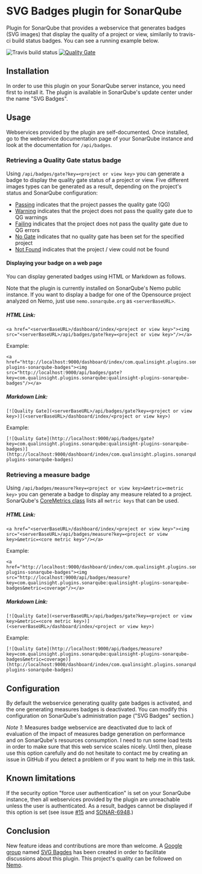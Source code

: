 # SVG Badges plugin for SonarQube
Plugin for SonarQube that provides a webservice that generates badges (SVG images) that display the quality of a project or view, similarily to travis-ci build status badges. You can see a running example below.

![Travis build status](https://travis-ci.org/QualInsight/qualinsight-plugins-sonarqube-badges.svg?branch=master) [![Quality Gate](http://nemo.sonarqube.org/api/badges/gate?key=com.qualinsight.plugins.sonarqube:qualinsight-plugins-sonarqube-badges)](http://nemo.sonarqube.org/dashboard/index/com.qualinsight.plugins.sonarqube:qualinsight-plugins-sonarqube-badges)

## Installation 

In order to use this plugin on your SonarQube server instance, you need first to install it. The plugin is available in SonarQube's update center under the name "SVG Badges". 

## Usage

Webservices provided by the plugin are self-documented. Once installed, go to the webservice documentation page of your SonarQube instance and look at the documentation for ``/api/badges``.

### Retrieving a Quality Gate status badge

Using ``/api/badges/gate?key=<project or view key>`` you can generate a badge to display the quality gate status of a project or view. Five different images types can be generated as a result, depending on the project's status and SonarQube configuration:

* [Passing](images/passing.svg) indicates that the project passes the quality gate (QG)
* [Warning](images/warning.svg) indicates that the project does not pass the quality gate due to QG warnings
* [Failing](images/failing.svg) indicates that the project does not pass the quality gate due to QG errors
* [No Gate](images/no_gate.svg) indicates that no quality gate has been set for the specified project
* [Not Found](images/not_found.svg) indicates that the project / view could not be found

#### Displaying your badge on a web page

You can display generated badges using HTML or Markdown as follows.

Note that the plugin is currently installed on SonarQube's Nemo public instance. If you want to display a badge for one of the Opensource project analyzed on Nemo, just use ``nemo.sonarqube.org`` as ``<serverBaseURL>``.

##### HTML Link:

```
<a href="<serverBaseURL>/dashboard/index/<project or view key>"><img src="<serverBaseURL>/api/badges/gate?key=<project or view key>"/></a>
```

Example:

```
<a href="http://localhost:9000/dashboard/index/com.qualinsight.plugins.sonarqube:qualinsight-plugins-sonarqube-badges"><img src="http://localhost:9000/api/badges/gate?key=com.qualinsight.plugins.sonarqube:qualinsight-plugins-sonarqube-badges"/></a>
```

##### Markdown Link:

```
[![Quality Gate](<serverBaseURL>/api/badges/gate?key=<project or view key>)](<serverBaseURL>/dashboard/index/<project or view key>)
```

Example:

```
[![Quality Gate](http://localhost:9000/api/badges/gate?key=com.qualinsight.plugins.sonarqube:qualinsight-plugins-sonarqube-badges)](http://localhost:9000/dashboard/index/com.qualinsight.plugins.sonarqube:qualinsight-plugins-sonarqube-badges)
```

### Retrieving a measure badge

Using ``/api/badges/measure?key=<project or view key>&metric=<metric key>`` you can generate a badge to display any measure related to a project. SonarQube's [CoreMetrics class](https://github.com/SonarSource/sonarqube/blob/master/sonar-plugin-api/src/main/java/org/sonar/api/measures/CoreMetrics.java) lists all `metric keys` that can be used.

##### HTML Link:

```
<a href="<serverBaseURL>/dashboard/index/<project or view key>"><img src="<serverBaseURL>/api/badges/measure?key=<project or view key>&metric=<core metric key>"/></a>
```

Example:

```
<a href="http://localhost:9000/dashboard/index/com.qualinsight.plugins.sonarqube:qualinsight-plugins-sonarqube-badges"><img src="http://localhost:9000/api/badges/measure?key=com.qualinsight.plugins.sonarqube:qualinsight-plugins-sonarqube-badges&metric=coverage"/></a>
```

##### Markdown Link:

```
[![Quality Gate](<serverBaseURL>/api/badges/gate?key=<project or view key>&metric=<core metric key>)](<serverBaseURL>/dashboard/index/<project or view key>)
```

Example:

```
[![Quality Gate](http://localhost:9000/api/badges/measure?key=com.qualinsight.plugins.sonarqube:qualinsight-plugins-sonarqube-badges&metric=coverage)](http://localhost:9000/dashboard/index/com.qualinsight.plugins.sonarqube:qualinsight-plugins-sonarqube-badges)
```

## Configuration

By default the webservice generating quality gate badges is activated, and the one generating measures badges is deactivated. You can modify this configuration on SonarQube's administration page ("SVG Badges" section.)

*Note 1*: Measures badge webservice are deactivated due to lack of evaluation of the impact of measures badge generation on performance and on SonarQube's resources consumption. I need to run some load tests in order to make sure that this web service scales nicely. Until then, please use this option carefully and do not hesitate to contact me by creating an issue in GitHub if you detect a problem or if you want to help me in this task. 

## Known limitations

If the security option "force user authentication" is set on your SonarQube instance, then all webservices provided by the plugin are unreachable unless the user is authenticated. As a result, badges cannot be displayed if this option is set (see issue [#15](https://github.com/QualInsight/qualinsight-plugins-sonarqube-badges/issues/15) and [SONAR-6948](https://jira.sonarsource.com/browse/SONAR-6948).) 

## Conclusion

New feature ideas and contributions are more than welcome. A [Google group](https://groups.google.com/forum/#!forum/svg-badges) named [SVG Bagdes](https://groups.google.com/forum/#!forum/svg-badges) has been created in order to facilitate discussions about this plugin. This project's quality can be followed on [Nemo](https://nemo.sonarqube.org/overview?id=com.qualinsight.plugins.sonarqube%3Aqualinsight-plugins-sonarqube-badges).


